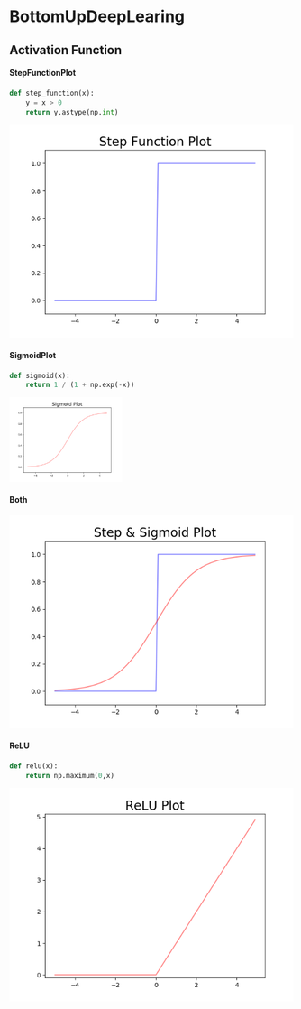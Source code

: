 # BottomUpDeepLearing

## Activation Function
#### StepFunctionPlot
```python
def step_function(x):
    y = x > 0
    return y.astype(np.int)
```
<img src="Img/StepPlot.png">

#### SigmoidPlot
```python
def sigmoid(x):
    return 1 / (1 + np.exp(-x))
```
<img src="Img/SigmoidPlot.png" style = "width : 200px">

#### Both

<img src="Img/Both.png">

#### ReLU
```python
def relu(x):
    return np.maximum(0,x)
```
<img src="Img/ReLU_Plot.png">